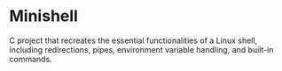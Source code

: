 # Minishell
C project that recreates the essential functionalities of a Linux shell, including redirections, pipes, environment variable handling, and built-in commands.

